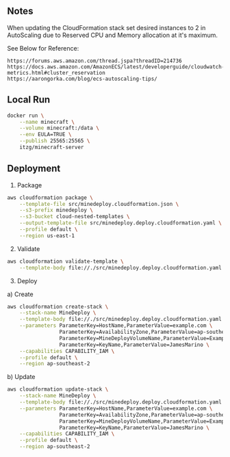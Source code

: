 ## Notes

When updating the CloudFormation stack set desired instances to 2 in AutoScaling due
to Reserved CPU and Memory allocation at it's maximum.

See Below for Reference:

```text
https://forums.aws.amazon.com/thread.jspa?threadID=214736
https://docs.aws.amazon.com/AmazonECS/latest/developerguide/cloudwatch-metrics.html#cluster_reservation
https://aarongorka.com/blog/ecs-autoscaling-tips/
```

## Local Run

```bash
docker run \
    --name minecraft \
    --volume minecraft:/data \
    --env EULA=TRUE \
    --publish 25565:25565 \
    itzg/minecraft-server
```

## Deployment

1.  Package

```bash
aws cloudformation package \
    --template-file src/minedeploy.cloudformation.json \
    --s3-prefix minedeploy \
    --s3-bucket cloud-nested-templates \
    --output-template-file src/minedeploy.deploy.cloudformation.yaml \
    --profile default \
    --region us-east-1
```

2.  Validate

```bash
aws cloudformation validate-template \
    --template-body file://./src/minedeploy.deploy.cloudformation.yaml
```

3.  Deploy

a) Create

```bash
aws cloudformation create-stack \
	--stack-name MineDeploy \
	--template-body file://./src/minedeploy.deploy.cloudformation.yaml \
	--parameters ParameterKey=HostName,ParameterValue=example.com \
	             ParameterKey=AvailabilityZone,ParameterValue=ap-southeast-2a \
	             ParameterKey=MineDeployVolumeName,ParameterValue=ExampleVolumeName \
	             ParameterKey=KeyName,ParameterValue=JamesMarino \
	--capabilities CAPABILITY_IAM \
	--profile default \
	--region ap-southeast-2
```

b) Update

```bash
aws cloudformation update-stack \
	--stack-name MineDeploy \
	--template-body file://./src/minedeploy.deploy.cloudformation.yaml \
	--parameters ParameterKey=HostName,ParameterValue=example.com \
	             ParameterKey=AvailabilityZone,ParameterValue=ap-southeast-2a \
                 ParameterKey=MineDeployVolumeName,ParameterValue=ExampleVolumeName \
                 ParameterKey=KeyName,ParameterValue=JamesMarino \
	--capabilities CAPABILITY_IAM \
	--profile default \
	--region ap-southeast-2
```
